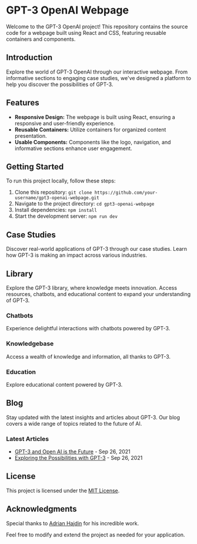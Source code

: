 # GPT-3 OpenAI Webpage

Welcome to the GPT-3 OpenAI project! This repository contains the source code for a webpage built using React and CSS, featuring reusable containers and components.

## Introduction

Explore the world of GPT-3 OpenAI through our interactive webpage. From informative sections to engaging case studies, we've designed a platform to help you discover the possibilities of GPT-3.

## Features

- **Responsive Design:** The webpage is built using React, ensuring a responsive and user-friendly experience.
- **Reusable Containers:** Utilize containers for organized content presentation.
- **Usable Components:** Components like the logo, navigation, and informative sections enhance user engagement.


## Getting Started

To run this project locally, follow these steps:

1. Clone this repository: `git clone https://github.com/your-username/gpt3-openai-webpage.git`
2. Navigate to the project directory: `cd gpt3-openai-webpage`
3. Install dependencies: `npm install`
4. Start the development server: `npm run dev`

## Case Studies

Discover real-world applications of GPT-3 through our case studies. Learn how GPT-3 is making an impact across various industries.

## Library

Explore the GPT-3 library, where knowledge meets innovation. Access resources, chatbots, and educational content to expand your understanding of GPT-3.

### Chatbots

Experience delightful interactions with chatbots powered by GPT-3.

### Knowledgebase

Access a wealth of knowledge and information, all thanks to GPT-3.

### Education

Explore educational content powered by GPT-3.

## Blog

Stay updated with the latest insights and articles about GPT-3. Our blog covers a wide range of topics related to the future of AI.

### Latest Articles

- [GPT-3 and Open AI is the Future](#) - Sep 26, 2021
- [Exploring the Possibilities with GPT-3](#) - Sep 26, 2021

## License

This project is licensed under the [MIT License](LICENSE).


## Acknowledgments

Special thanks to [Adrian Hajdin](https://github.com/adrianhajdin) for his incredible work.


Feel free to modify and extend the project as needed for your application.